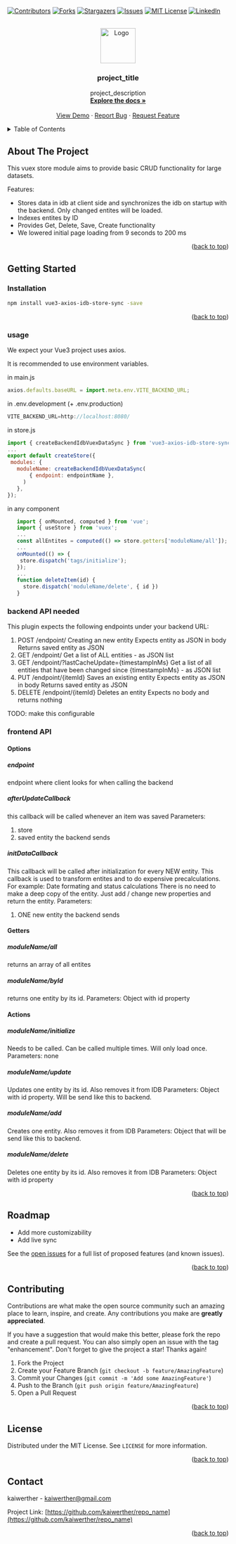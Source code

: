 <div id="top"></div>
<!--
*** Thanks for checking out the Best-README-Template. If you have a suggestion
*** that would make this better, please fork the repo and create a pull request
*** or simply open an issue with the tag "enhancement".
*** Don't forget to give the project a star!
*** Thanks again! Now go create something AMAZING! :D
-->



<!-- PROJECT SHIELDS -->
<!--
*** I'm using markdown "reference style" links for readability.
*** Reference links are enclosed in brackets [ ] instead of parentheses ( ).
*** See the bottom of this document for the declaration of the reference variables
*** for contributors-url, forks-url, etc. This is an optional, concise syntax you may use.
*** https://www.markdownguide.org/basic-syntax/#reference-style-links
-->
[![Contributors][contributors-shield]][contributors-url]
[![Forks][forks-shield]][forks-url]
[![Stargazers][stars-shield]][stars-url]
[![Issues][issues-shield]][issues-url]
[![MIT License][license-shield]][license-url]
[![LinkedIn][linkedin-shield]][linkedin-url]



<!-- PROJECT LOGO -->
<br />
<div align="center">
  <a href="https://github.com/kaiwerther/repo_name">
    <img src="images/logo.png" alt="Logo" width="80" height="80">
  </a>

<h3 align="center">project_title</h3>

  <p align="center">
    project_description
    <br />
    <a href="https://github.com/kaiwerther/repo_name"><strong>Explore the docs »</strong></a>
    <br />
    <br />
    <a href="https://github.com/kaiwerther/repo_name">View Demo</a>
    ·
    <a href="https://github.com/kaiwerther/repo_name/issues">Report Bug</a>
    ·
    <a href="https://github.com/kaiwerther/repo_name/issues">Request Feature</a>
  </p>
</div>



<!-- TABLE OF CONTENTS -->
<details>
  <summary>Table of Contents</summary>
  <ol>
    <li>
      <a href="#about-the-project">About The Project</a>
    </li>
    <li>
      <a href="#getting-started">Getting Started</a>
      <ul>
        <li><a href="#installation">Installation</a></li>
        <li><a href="#usage">Usage</a></li>
      </ul>
    </li>
    <li><a href="#roadmap">Roadmap</a></li>
    <li><a href="#contributing">Contributing</a></li>
    <li><a href="#license">License</a></li>
    <li><a href="#contact">Contact</a></li>
  </ol>
</details>



<!-- ABOUT THE PROJECT -->
## About The Project

This vuex store module aims to provide basic CRUD functionality for large datasets.

Features:
- Stores data in idb at client side and synchronizes the idb on startup with the backend. Only changed entites will be loaded.
- Indexes entites by ID
- Provides Get, Delete, Save, Create functionality
- We lowered initial page loading from 9 seconds to 200 ms

<p align="right">(<a href="#top">back to top</a>)</p>

<!-- GETTING STARTED -->
## Getting Started

### Installation

   ```sh
   npm install vue3-axios-idb-store-sync -save
   ```

<p align="right">(<a href="#top">back to top</a>)</p>

### usage

We expect your Vue3 project uses axios.

It is recommended to use environment variables.

in main.js
```js
axios.defaults.baseURL = import.meta.env.VITE_BACKEND_URL;
```

in .env.development (+ .env.production)
```js
VITE_BACKEND_URL=http://localhost:8080/
```

in store.js
   ```js
   import { createBackendIdbVuexDataSync } from 'vue3-axios-idb-store-sync';
   ...
   export default createStore({
    modules: {
      moduleName: createBackendIdbVuexDataSync(
          { endpoint: endpointName },
        )
      },
   });
   ```

in any component
```js
   import { onMounted, computed } from 'vue';
   import { useStore } from 'vuex';
   ...
   const allEntites = computed(() => store.getters['moduleName/all']);
   ...
   onMounted(() => {
    store.dispatch('tags/initialize');
   });
   ...
   function deleteItem(id) {
     store.dispatch('moduleName/delete', { id })
   }
   ```

### backend API needed
This plugin expects the following endpoints under your backend URL:

1. POST /endpoint/
Creating an new entity
Expects entity as JSON in body
Returns saved entity as JSON
2. GET /endpoint/
Get a list of ALL entities - as JSON list
3. GET /endpoint/?lastCacheUpdate={timestampInMs}
Get a list of all entities that have been changed since {timestampInMs} - as JSON list
4. PUT /endpoint/{itemId}
Saves an existing entity
Expects entity as JSON in body
Returns saved entity as JSON
5. DELETE /endpoint/{itemId}
Deletes an entity
Expects no body and returns nothing

TODO: make this configurable

### frontend API
#### Options
##### endpoint
endpoint where client looks for when calling the backend
##### afterUpdateCallback
this callback will be called whenever an item was saved
Parameters:
1. store
2. saved entity the backend sends
##### initDataCallback
This callback will be called after initialization for every NEW entity.
This callback is used to transform entites and to do expensive precalculations.
For example: Date formating and status calculations
There is no need to make a deep copy of the entity. Just add / change new properties and return the entity.
Parameters:
1. ONE new entity the backend sends
#### Getters
##### moduleName/all
returns an array of all entites
##### moduleName/byId
returns one entity by its id.
Parameters:
Object with id property
#### Actions
##### moduleName/initialize
Needs to be called. Can be called multiple times. Will only load once.
Parameters:
none
##### moduleName/update
Updates one entity by its id. Also removes it from IDB
Parameters:
Object with id property. Will be send like this to backend.
##### moduleName/add
Creates one entity. Also removes it from IDB
Parameters:
Object that will be send like this to backend.
##### moduleName/delete
Deletes one entity by its id. Also removes it from IDB
Parameters:
Object with id property



<p align="right">(<a href="#top">back to top</a>)</p>

<!-- ROADMAP -->
## Roadmap

- Add more customizability
- Add live sync

See the [open issues](https://github.com/kaiwerther/repo_name/issues) for a full list of proposed features (and known issues).

<p align="right">(<a href="#top">back to top</a>)</p>



<!-- CONTRIBUTING -->
## Contributing

Contributions are what make the open source community such an amazing place to learn, inspire, and create. Any contributions you make are **greatly appreciated**.

If you have a suggestion that would make this better, please fork the repo and create a pull request. You can also simply open an issue with the tag "enhancement".
Don't forget to give the project a star! Thanks again!

1. Fork the Project
2. Create your Feature Branch (`git checkout -b feature/AmazingFeature`)
3. Commit your Changes (`git commit -m 'Add some AmazingFeature'`)
4. Push to the Branch (`git push origin feature/AmazingFeature`)
5. Open a Pull Request

<p align="right">(<a href="#top">back to top</a>)</p>



<!-- LICENSE -->
## License

Distributed under the MIT License. See `LICENSE` for more information.

<p align="right">(<a href="#top">back to top</a>)</p>



<!-- CONTACT -->
## Contact

kaiwerther - kaiwerther@gmail.com

Project Link: [https://github.com/kaiwerther/repo_name](https://github.com/kaiwerther/repo_name)

<p align="right">(<a href="#top">back to top</a>)</p>


<!-- MARKDOWN LINKS & IMAGES -->
<!-- https://www.markdownguide.org/basic-syntax/#reference-style-links -->
[contributors-shield]: https://img.shields.io/github/contributors/kaiwerther/repo_name.svg?style=for-the-badge
[contributors-url]: https://github.com/kaiwerther/repo_name/graphs/contributors
[forks-shield]: https://img.shields.io/github/forks/kaiwerther/repo_name.svg?style=for-the-badge
[forks-url]: https://github.com/kaiwerther/repo_name/network/members
[stars-shield]: https://img.shields.io/github/stars/kaiwerther/repo_name.svg?style=for-the-badge
[stars-url]: https://github.com/kaiwerther/repo_name/stargazers
[issues-shield]: https://img.shields.io/github/issues/kaiwerther/repo_name.svg?style=for-the-badge
[issues-url]: https://github.com/kaiwerther/repo_name/issues
[license-shield]: https://img.shields.io/github/license/kaiwerther/repo_name.svg?style=for-the-badge
[license-url]: https://github.com/kaiwerther/repo_name/blob/master/LICENSE.txt
[linkedin-shield]: https://img.shields.io/badge/-LinkedIn-black.svg?style=for-the-badge&logo=linkedin&colorB=555
[linkedin-url]: https://linkedin.com/in/linkedin_username
[product-screenshot]: images/screenshot.png